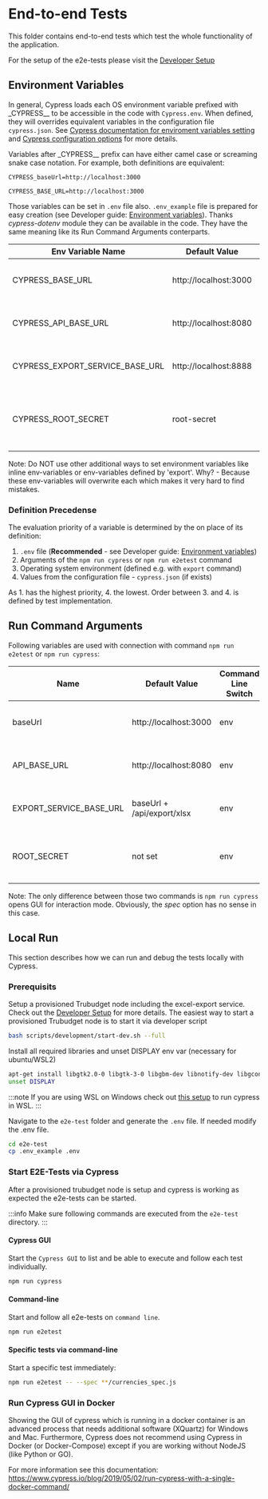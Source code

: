 # End-to-end Tests

This folder contains end-to-end tests which test the whole functionality of the application.

For the setup of the e2e-tests please visit the [Developer Setup](../docs/developer/developer-setup.md#tests)

## Environment Variables

In general, Cypress loads each OS environment variable prefixed with \_CYPRESS\_\_ to be accessible in the code with `Cypress.env`. When defined, they will overrides equivalent variables in the configuration file `cypress.json`. See [Cypress documentation for enviroment variables setting](https://docs.cypress.io/guides/guides/environment-variables.html#Setting) and [Cypress configuration options](https://docs.cypress.io/guides/references/configuration.html#Options) for more details.

Variables after \_CYPRESS\_\_ prefix can have either camel case or screaming snake case notation. For example, both definitions are equivalent:

```
CYPRESS_baseUrl=http://localhost:3000
```

```
CYPRESS_BASE_URL=http://localhost:3000
```

Those variables can be set in `.env` file also. `.env_example` file is prepared for easy creation (see Developer guide: [Environment variables](../docs/developer/developer-setup.md#environment-variables)). Thanks _cypress-dotenv_ module they can be available in the code. They have the same meaning like its Run Command Arguments conterparts.

| Env Variable Name               | Default Value         | Description                                       |
| ------------------------------- | --------------------- | ------------------------------------------------- |
| CYPRESS_BASE_URL                | http://localhost:3000 | The address of the frontend service.              |
| CYPRESS_API_BASE_URL            | http://localhost:8080 | The address of the api production environment     |
| CYPRESS_EXPORT_SERVICE_BASE_URL | http://localhost:8888 | The address of the excel export service           |
| CYPRESS_ROOT_SECRET             | root-secret           | The Password of the root user, for some api calls |

Note: Do NOT use other additional ways to set environment variables like inline env-variables or env-variables defined by 'export'. Why? - Because these env-variables will overwrite each which makes it very hard to find mistakes.

### Definition Precedense

The evaluation priority of a variable is determined by the on place of its definition:

1. `.env` file (**Recommended** - see Developer guide: [Environment variables](../docs/developer/developer-setup.md#environment-variables))
2. Arguments of the `npm run cypress` or `npm run e2etest` command
3. Operating system environment (defined e.g. with `export` command)
4. Values from the configuration file - `cypress.json` (if exists)

As 1. has the highest priority, 4. the lowest. Order between 3. and 4. is defined by test implementation.

## Run Command Arguments

Following variables are used with connection with command `npm run e2etest` or `npm run cypress`:

| Name                    | Default Value              | Command Line Switch | Description                                   |
| ----------------------- | -------------------------- | ------------------- | --------------------------------------------- |
| baseUrl                 | http://localhost:3000      | env                 | The address of the frontend service.          |
| API_BASE_URL            | http://localhost:8080      | env                 | The address of the api production environment |
| EXPORT_SERVICE_BASE_URL | baseUrl + /api/export/xlsx | env                 | The address of the excel export service       |
| ROOT_SECRET             | not set                    | env                 | Password of the root user, for some api calls |

Note: The only difference between those two commands is `npm run cypress` opens GUI for interaction mode. Obviously, the _spec_ option has no sense in this case.

## Local Run

This section describes how we can run and debug the tests locally with Cypress.

### Prerequisits

Setup a provisioned Trubudget node including the excel-export service. Check out the [Developer Setup](../docs/developer/developer-setup.md) for more details.
The easiest way to start a provisioned Trubudget node is to start it via developer script

```bash
bash scripts/development/start-dev.sh --full
```

Install all required libraries and unset DISPLAY env var (necessary for ubuntu/WSL2)

```bash
apt-get install libgtk2.0-0 libgtk-3-0 libgbm-dev libnotify-dev libgconf-2-4 libnss3 libxss1 libasound2 libxtst6 xauth xvfb
unset DISPLAY
```

:::note
If you are using WSL on Windows check out [this setup](https://nickymeuleman.netlify.app/blog/gui-on-wsl2-cypress) to run cypress in WSL.
:::

Navigate to the `e2e-test` folder and generate the `.env` file. If needed modify the .env file.

```bash
cd e2e-test
cp .env_example .env
```

### Start E2E-Tests via Cypress

After a provisioned trubudget node is setup and cypress is working as expected the e2e-tests can be started.

:::info
Make sure following commands are executed from the `e2e-test` directory.
:::

#### Cypress GUI

Start the `Cypress GUI` to list and be able to execute and follow each test individually.

```bash
npm run cypress
```

#### Command-line

Start and follow all e2e-tests on `command line`.

```bash
npm run e2etest
```

#### Specific tests via command-line

Start a specific test immediately:

```bash
npm run e2etest -- --spec **/currencies_spec.js
```

### Run Cypress GUI in Docker

Showing the GUI of cypress which is running in a docker container is an advanced process that needs additional software (XQuartz) for Windows and Mac. Furthermore, Cypress does not recommend using Cypress in Docker (or Docker-Compose) except if you are working without NodeJS (like Python or GO).

For more information see this documentation:
https://www.cypress.io/blog/2019/05/02/run-cypress-with-a-single-docker-command/
